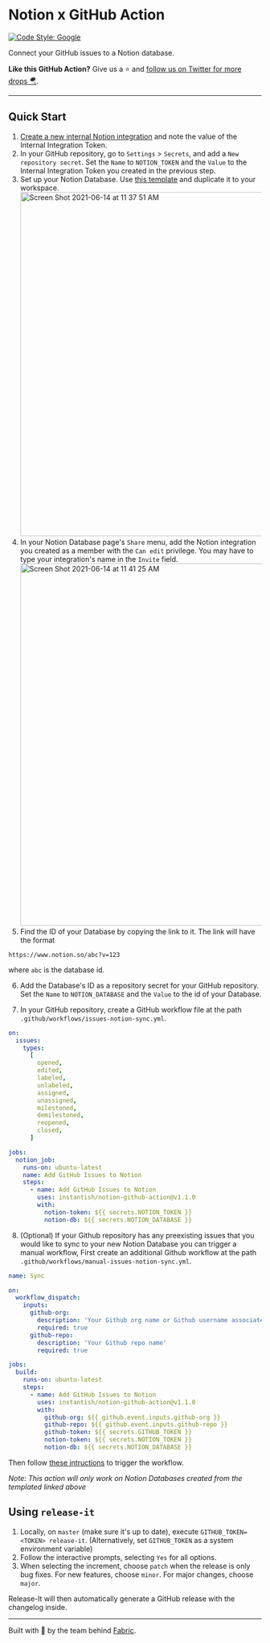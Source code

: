 # Notion x GitHub Action

[![Code Style: Google](https://img.shields.io/badge/code%20style-google-blueviolet.svg)](https://github.com/google/gts)

Connect your GitHub issues to a Notion database.

**Like this GitHub Action?** Give us a ⭐️ and [follow us on Twitter for more drops 🪂](https://twitter.com/tryfabric).

---

## Quick Start

1. [Create a new internal Notion integration](https://www.notion.so/my-integrations) and note the value of the Internal Integration Token.
2. In your GitHub repository, go to `Settings` > `Secrets`, and add a `New repository secret`. Set the `Name` to `NOTION_TOKEN` and the `Value` to the Internal Integration Token you created in the previous step.
3. Set up your Notion Database. Use [this template](https://tryfabric.notion.site/bceae8561a744b62a3b322a6430762c6?v=787b33ede04140c196a7402608fd08e3) and duplicate it to your workspace. <img width="683" alt="Screen Shot 2021-06-14 at 11 37 51 AM" src="https://user-images.githubusercontent.com/1459660/121919427-0194ed80-cd05-11eb-81e2-6692099afae7.png">
4. In your Notion Database page's `Share` menu, add the Notion integration you created as a member with the `Can edit` privilege. You may have to type your integration's name in the `Invite` field. <img width="719" alt="Screen Shot 2021-06-14 at 11 41 25 AM" src="https://user-images.githubusercontent.com/1459660/121919912-7f58f900-cd05-11eb-8e7b-960ba0d4519e.png">
5. Find the ID of your Database by copying the link to it. The link will have the format

```
https://www.notion.so/abc?v=123
```

where `abc` is the database id.

6. Add the Database's ID as a repository secret for your GitHub repository. Set the `Name` to `NOTION_DATABASE` and the `Value` to the id of your Database.

7. In your GitHub repository, create a GitHub workflow file at the path `.github/workflows/issues-notion-sync.yml`.

```yaml
on:
  issues:
    types:
      [
        opened,
        edited,
        labeled,
        unlabeled,
        assigned,
        unassigned,
        milestoned,
        demilestoned,
        reopened,
        closed,
      ]

jobs:
  notion_job:
    runs-on: ubuntu-latest
    name: Add GitHub Issues to Notion
    steps:
      - name: Add GitHub Issues to Notion
        uses: instantish/notion-github-action@v1.1.0
        with:
          notion-token: ${{ secrets.NOTION_TOKEN }}
          notion-db: ${{ secrets.NOTION_DATABASE }}
```

8. (Optional) If your Github repository has any preexisting issues that you would like to sync to your new Notion Database you can trigger a manual workflow, First create an additional Github workflow at the path `.github/workflows/manual-issues-notion-sync.yml`.

```yaml
name: Sync

on:
  workflow_dispatch:
    inputs:
      github-org:
        description: 'Your Github org name or Github username associated with your repo'
        required: true
      github-repo:
        description: 'Your Github repo name'
        required: true

jobs:
  build:
    runs-on: ubuntu-latest
    steps:
      - name: Add GitHub Issues to Notion
        uses: instantish/notion-github-action@v1.1.0
        with:
          github-org: ${{ github.event.inputs.github-org }}
          github-repo: ${{ github.event.inputs.github-repo }}
          github-token: ${{ secrets.GITHUB_TOKEN }}
          notion-token: ${{ secrets.NOTION_TOKEN }}
          notion-db: ${{ secrets.NOTION_DATABASE }}
```

Then follow [these intructions](https://docs.github.com/en/actions/managing-workflow-runs/manually-running-a-workflow) to trigger the workflow.

_Note: This action will only work on Notion Databases created from the templated linked above_

## Using `release-it`

1. Locally, on `master` (make sure it's up to date), execute `GITHUB_TOKEN=<TOKEN> release-it`. (Alternatively, set `GITHUB_TOKEN` as a system environment variable)
2. Follow the interactive prompts, selecting `Yes` for all options.
3. When selecting the increment, choose `patch` when the release is only bug fixes. For new features, choose `minor`. For major changes, choose `major`.

Release-It will then automatically generate a GitHub release with the changelog inside.

---

Built with 💙 by the team behind [Fabric](https://tryfabric.com).
